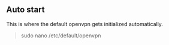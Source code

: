 


## Auto start 

This is where the default openvpn gets initialized automatically.

> sudo nano /etc/default/openvpn